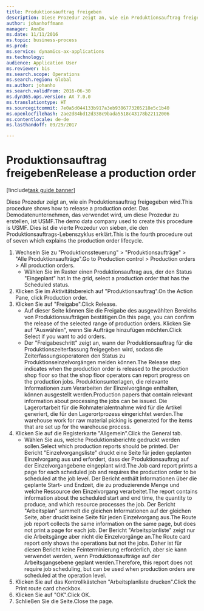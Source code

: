 ```yaml
--- 
title: Produktionsauftrag freigeben
description: Diese Prozedur zeigt an, wie ein Produktionsauftrag freigegeben wird.
author: johanhoffmann
manager: AnnBe
ms.date: 11/11/2016
ms.topic: business-process
ms.prod: 
ms.service: dynamics-ax-applications
ms.technology: 
audience: Application User
ms.reviewer: bis
ms.search.scope: Operations
ms.search.region: Global
ms.author: johanho
ms.search.validFrom: 2016-06-30
ms.dyn365.ops.version: AX 7.0.0
ms.translationtype: HT
ms.sourcegitcommit: 7e0a5d044133b917a3eb9386773205218e5c1b40
ms.openlocfilehash: 2ae2d84bd12d338c9bada5518c43178b22112006
ms.contentlocale: de-de
ms.lasthandoff: 09/29/2017

---
```

# <a name="release-a-production-order"></a><span data-ttu-id="86b1d-103">Produktionsauftrag freigeben</span><span class="sxs-lookup"><span data-stu-id="86b1d-103">Release a production order</span></span>

[!include[task guide banner](../../includes/task-guide-banner.md)]

<span data-ttu-id="86b1d-104">Diese Prozedur zeigt an, wie ein Produktionsauftrag freigegeben wird.</span><span class="sxs-lookup"><span data-stu-id="86b1d-104">This procedure shows how to release a production order.</span></span> <span data-ttu-id="86b1d-105">Das Demodatenunternehmen, das verwendet wird, um diese Prozedur zu erstellen, ist USMF.</span><span class="sxs-lookup"><span data-stu-id="86b1d-105">The demo data company used to create this procedure is USMF.</span></span> <span data-ttu-id="86b1d-106">Dies ist die vierte Prozedur von sieben, die den Produktionsauftrags-Lebenszyklus erklärt.</span><span class="sxs-lookup"><span data-stu-id="86b1d-106">This is the fourth procedure out of seven which explains the production order lifecycle.</span></span>

1. <span data-ttu-id="86b1d-107">Wechseln Sie zu "Produktionssteuerung" > "Produktionsaufträge" > "Alle Produktionsaufträge".</span><span class="sxs-lookup"><span data-stu-id="86b1d-107">Go to Production control > Production orders > All production orders.</span></span>
    * <span data-ttu-id="86b1d-108">Wählen Sie im Raster einen Produktionsauftrag aus, der den Status "Eingeplant" hat.</span><span class="sxs-lookup"><span data-stu-id="86b1d-108">In the grid, select a production order that has the Scheduled status.</span></span>  
2. <span data-ttu-id="86b1d-109">Klicken Sie im Aktivitätsbereich auf "Produktionsauftrag".</span><span class="sxs-lookup"><span data-stu-id="86b1d-109">On the Action Pane, click Production order.</span></span>
3. <span data-ttu-id="86b1d-110">Klicken Sie auf "Freigabe".</span><span class="sxs-lookup"><span data-stu-id="86b1d-110">Click Release.</span></span>
    * <span data-ttu-id="86b1d-111">Auf dieser Seite können Sie die Freigabe des ausgewählten Bereichs von Produktionsaufträgen bestätigen.</span><span class="sxs-lookup"><span data-stu-id="86b1d-111">On this page, you can confirm the release of the selected range of production orders.</span></span> <span data-ttu-id="86b1d-112">Klicken Sie auf "Auswählen", wenn Sie Aufträge hinzufügen möchten.</span><span class="sxs-lookup"><span data-stu-id="86b1d-112">Click Select if you want to add orders.</span></span>  
    * <span data-ttu-id="86b1d-113">Der "Freigabeschritt" zeigt an, wann der Produktionsauftrag für die Produktionszeiterfassung freigegeben wird, sodass die Zeiterfassungsoperatoren den Status zu Produktionseinzelvorgängen melden können.</span><span class="sxs-lookup"><span data-stu-id="86b1d-113">The Release step indicates when the production order is released to the production shop floor so that the shop floor operators can report progress on the production jobs.</span></span> <span data-ttu-id="86b1d-114">Produktionsunterlagen, die relevante Informationen zum Verarbeiten der Einzelvorgänge enthalten, können ausgestellt werden.</span><span class="sxs-lookup"><span data-stu-id="86b1d-114">Production papers that contain relevant information about processing the jobs can be issued.</span></span> <span data-ttu-id="86b1d-115">Die Lagerortarbeit für die Rohmaterialentnahme wird für die Artikel generiert, die für den Lagerortprozess eingerichtet werden.</span><span class="sxs-lookup"><span data-stu-id="86b1d-115">The warehouse work for raw material picking is generated for the items that are set up for the warehouse process.</span></span>  
4. <span data-ttu-id="86b1d-116">Klicken Sie auf die Registerkarte "Allgemein".</span><span class="sxs-lookup"><span data-stu-id="86b1d-116">Click the General tab.</span></span>
    * <span data-ttu-id="86b1d-117">Wählen Sie aus, welche Produktionsberichte gedruckt werden sollen.</span><span class="sxs-lookup"><span data-stu-id="86b1d-117">Select which production reports should be printed.</span></span> <span data-ttu-id="86b1d-118">Der Bericht "Einzelvorgangsliste" druckt eine Seite für jeden geplanten Einzelvorgang aus und erfordert, dass der Produktionsauftrag auf der Einzelvorgangebene eingeplant wird.</span><span class="sxs-lookup"><span data-stu-id="86b1d-118">The Job card report prints a page for each scheduled job and requires the production order to be scheduled at the job level.</span></span> <span data-ttu-id="86b1d-119">Der Bericht enthält Informationen über die geplante Start- und Endzeit, die zu produzierende Menge und welche Ressource den Einzelvorgang verarbeitet.</span><span class="sxs-lookup"><span data-stu-id="86b1d-119">The report contains information about the scheduled start and end time, the quantity to produce, and which resource processes the job.</span></span> <span data-ttu-id="86b1d-120">Der Bericht "Arbeitsplan" sammelt die gleichen Informationen auf der gleichen Seite, aber druckt keine Seite für jeden Einzelvorgang aus.</span><span class="sxs-lookup"><span data-stu-id="86b1d-120">The Route job report collects the same information on the same page, but does not print a page for each job.</span></span> <span data-ttu-id="86b1d-121">Der Bericht "Arbeitsplanliste" zeigt nur die Arbeitsgänge aber nicht die Einzelvorgänge an.</span><span class="sxs-lookup"><span data-stu-id="86b1d-121">The Route card report only shows the operations but not the jobs.</span></span> <span data-ttu-id="86b1d-122">Daher ist für diesen Bericht keine Feinterminierung erforderlich, aber sie kann verwendet werden, wenn Produktionsaufträge auf der Arbeitsgangsebene geplant werden.</span><span class="sxs-lookup"><span data-stu-id="86b1d-122">Therefore, this report does not require job scheduling, but can be used when production orders are scheduled at the operation level.</span></span>  
5. <span data-ttu-id="86b1d-123">Klicken Sie auf das Kontrollkästchen "Arbeitsplanliste drucken".</span><span class="sxs-lookup"><span data-stu-id="86b1d-123">Click the Print route card checkbox.</span></span>
6. <span data-ttu-id="86b1d-124">Klicken Sie auf "OK".</span><span class="sxs-lookup"><span data-stu-id="86b1d-124">Click OK.</span></span>
7. <span data-ttu-id="86b1d-125">Schließen Sie die Seite.</span><span class="sxs-lookup"><span data-stu-id="86b1d-125">Close the page.</span></span>


